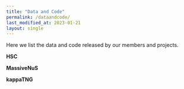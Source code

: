 ```yaml
---
title: "Data and Code"
permalink: /dataandcode/
last_modified_at: 2023-01-21
layout: single
---
```


Here we list the data and code released by our members and projects.

**HSC**

**MassiveNuS**

**kappaTNG**
